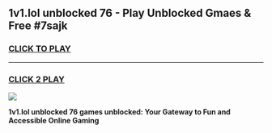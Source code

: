 
## 1v1.lol unblocked 76 - Play Unblocked Gmaes & Free #7sajk
<h3>
<a href="https://premium.freeplayer.one?title=1v1.lol_unblocked_76&ref=03M">CLICK TO PLAY</a></h3>
<hr>

<h3>
<a href="https://premium.freeplayer.one?title=1v1.lol_unblocked_76&ref=03M">CLICK 2 PLAY</a>
  
</h3>

<a href="https://premium.freeplayer.one?title=1v1.lol_unblocked_76&ref=03M"><img src="https://clearcache.store/games.png"></a>


**1v1.lol unblocked 76 games unblocked: Your Gateway to Fun and Accessible Online Gaming**
